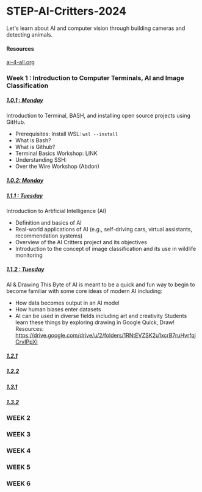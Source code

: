 # STEP-AI-Critters-2024
Let's learn about AI and computer vision through building cameras and detecting animals. 

#### Resources
[ai-4-all.org](https://ai-4-all.org/resources/)


### Week 1 : Introduction to Computer Terminals, AI and Image Classification

##### <ins>1.0.1 : Monday </ins>
Introduction to Terminal, BASH, and installing open source projects using GitHub. 
- Prerequisites: Install WSL: `wsl --install`
- What is Bash?
- What is Github?
- Terminal Basics Workshop: LINK
- Understanding SSH: 
- Over the Wire Workshop (Abdon)
  
##### <ins>1.0.2: Monday</ins>


##### <ins>1.1.1 : Tuesday </ins>
Introduction to Artificial Intelligence (AI)
- Definition and basics of AI
- Real-world applications of AI (e.g., self-driving cars, virtual assistants, recommendation systems)
- Overview of the AI Critters project and its objectives
- Introduction to the concept of image classification and its use in wildlife monitoring


##### <ins>1.1.2 : Tuesday</ins>
AI & Drawing
This Byte of AI is meant to be a quick and fun way to begin to become familiar with some core ideas of modern AI including:
- How data becomes output in an AI model
- How human biases enter datasets
- AI can be used in diverse fields including art and creativity
Students learn these things by exploring drawing in Google Quick, Draw!
Resources: https://drive.google.com/drive/u/2/folders/1RNtEVZSK2u1xcrB7ruHvrfqjCrvIPpXI




##### <ins>1.2.1</ins>
##### <ins>1.2.2</ins>

##### <ins>1.3.1</ins>
##### <ins>1.3.2</ins>



### WEEK 2

### WEEK 3

### WEEK 4

### WEEK 5

### WEEK 6


